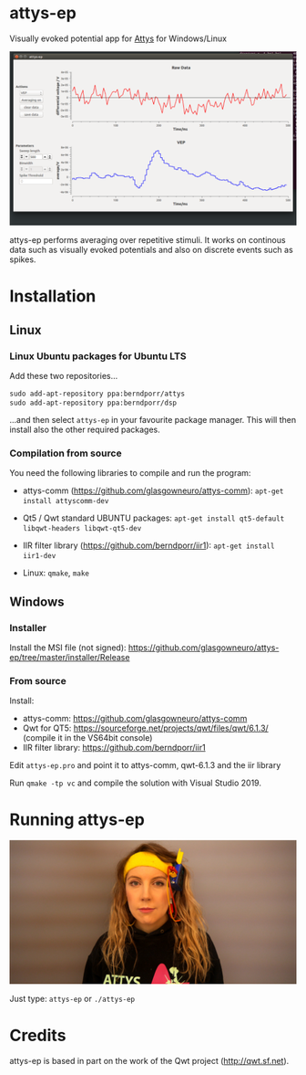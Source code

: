 # attys-ep

Visually evoked potential app for [Attys](http://www.attys.tech)
for Windows/Linux

![alt tag](screenshot.png)

attys-ep performs averaging over repetitive stimuli. It
works on continous data such as visually evoked potentials and
also on discrete events such as spikes.

# Installation

## Linux

### Linux Ubuntu packages for Ubuntu LTS
Add these two repositories...
```
sudo add-apt-repository ppa:berndporr/attys
sudo add-apt-repository ppa:berndporr/dsp
```
...and then select `attys-ep` in your favourite package manager. This will then install also
the other required packages.

### Compilation from source

You need the following libraries to compile and run the program:

- attys-comm (https://github.com/glasgowneuro/attys-comm): `apt-get install attyscomm-dev`
- Qt5 / Qwt standard UBUNTU packages: `apt-get install qt5-default libqwt-headers libqwt-qt5-dev`
- IIR filter library (https://github.com/berndporr/iir1): `apt-get install iir1-dev`

- Linux: `qmake`, `make`

## Windows

### Installer

Install the MSI file (not signed):
https://github.com/glasgowneuro/attys-ep/tree/master/installer/Release

### From source
Install:
- attys-comm: https://github.com/glasgowneuro/attys-comm
- Qwt for QT5: https://sourceforge.net/projects/qwt/files/qwt/6.1.3/ (compile it in the VS64bit console)
- IIR filter library: https://github.com/berndporr/iir1

Edit `attys-ep.pro` and point it to attys-comm, qwt-6.1.3 and the iir library

Run `qmake -tp vc` and compile the solution with Visual Studio 2019.

# Running attys-ep

![alt tag](setup.jpg)

Just type: `attys-ep` or `./attys-ep`


# Credits

attys-ep is based in part on the work of the Qwt project (http://qwt.sf.net).
